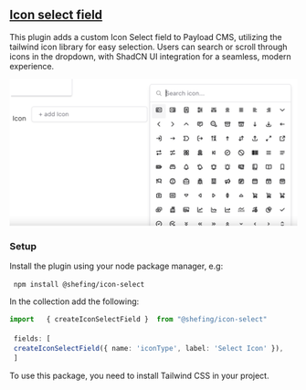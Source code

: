 ## [Icon select field ](./src/index.ts)

This plugin adds a custom Icon Select field to Payload CMS, utilizing the tailwind icon library for easy selection. Users can search or scroll through icons in the dropdown, with ShadCN UI integration for a seamless, modern experience.

![img1.png](./images/img1.png)

### Setup

Install the plugin using your node package manager, e.g:

` npm install @shefing/icon-select`

In the collection add the following:

```typescript
import   { createIconSelectField }  from "@shefing/icon-select"

 fields: [ 
 createIconSelectField({ name: 'iconType', label: 'Select Icon' }),
 ]
```

To use this package, you need to install Tailwind CSS in your project.

